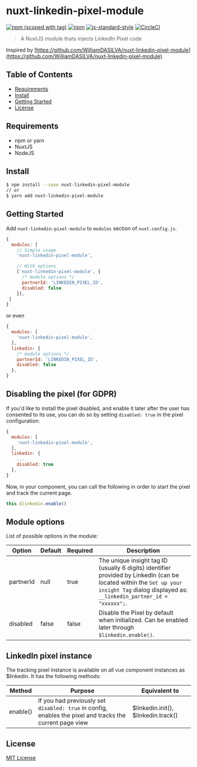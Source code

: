 # nuxt-linkedin-pixel-module

[![npm (scoped with tag)](https://img.shields.io/npm/v/nuxt-linkedin-pixel-module/latest.svg?style=flat-square)](https://npmjs.com/package/nuxt-linkedin-pixel-module)
[![npm](https://img.shields.io/npm/dt/nuxt-linkedin-pixel-module.svg?style=flat-square)](https://npmjs.com/package/nuxt-linkedin-pixel-module)
[![js-standard-style](https://img.shields.io/badge/code_style-standard-brightgreen.svg?style=flat-square)](http://standardjs.com)
[![CircleCI](https://img.shields.io/circleci/project/github/mark-beeby/nuxt-linkedin-pixel-module/master.svg?style=flat-square)](https://circleci.com/gh/mark-beeby/nuxt-linkedin-pixel-module/tree/master)

> A NuxtJS module thats injects LinkedIn Pixel code

Inspired by [https://github.com/WilliamDASILVA/nuxt-linkedin-pixel-module](https://github.com/WilliamDASILVA/nuxt-linkedin-pixel-module)


## Table of Contents ##

* [Requirements](#requirements)
* [Install](#install)
* [Getting Started](#getting-started)
* [License](#license)

## Requirements

* npm or yarn
* NuxtJS
* NodeJS

## Install

```bash
$ npm install --save nuxt-linkedin-pixel-module
// or
$ yarn add nuxt-linkedin-pixel-module
```

## Getting Started

Add `nuxt-linkedin-pixel-module` to `modules` section of `nuxt.config.js`.
```js
{
  modules: [
    // Simple usage
    'nuxt-linkedin-pixel-module',

    // With options
    ['nuxt-linkedin-pixel-module', {
      /* module options */
      partnerId: 'LINKEDIN_PIXEL_ID',
      disabled: false
    }],
 ]
}
```
or even
```js
{
  modules: [
    'nuxt-linkedin-pixel-module',
  ],
  linkedin: {
    /* module options */
    partnerId: 'LINKEDIN_PIXEL_ID',
    disabled: false
  },
}
```

## Disabling the pixel (for GDPR)

If you'd like to install the pixel disabled, and enable it later after the user has consented to its use, you can do so by setting `disabled: true` in the pixel configuration:

```js
{
  modules: [
    'nuxt-linkedin-pixel-module',
  ],
  linkedin: {
    ...
    disabled: true
  },
}
```

Now, in your component, you can call the following in order to start the pixel and track the current page.

```js
this.$linkedin.enable()
```

## Module options

List of possible options in the module:

| Option   | Default  | Required | Description                                                                               |
|----------|----------|----------|-------------------------------------------------------------------------------------------|
| partnerId  | null     | true     | The unique insight tag ID (usually 6 digits) identifier provided by LinkedIn (can be located within the ```Set up your insight Tag``` dialog displayed as: ```__linkedin_partner_id = "xxxxxx";```.                                         |
| disabled | false    | false    | Disable the Pixel by default when initialized. Can be enabled later through `$linkedin.enable()`.

## LinkedIn pixel instance

The tracking pixel instance is available on all vue component instances as $linkedin. It has the following methods:

| Method            | Purpose                                                                                                  | Equivalent to                  |
|-------------------|----------------------------------------------------------------------------------------------------------|--------------------------------|
| enable()          | If you had previously set `disabled: true` in config, enables the pixel and tracks the current page view | $linkedin.init(), $linkedin.track()        |

## License

[MIT License](./LICENSE)